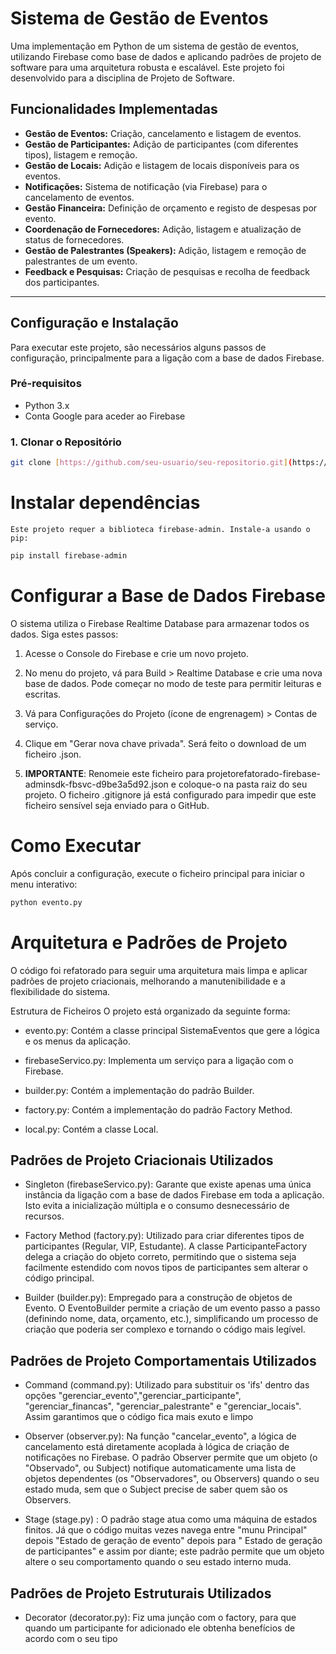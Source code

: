 # Sistema de Gestão de Eventos

Uma implementação em Python de um sistema de gestão de eventos, utilizando Firebase como base de dados e aplicando padrões de projeto de software para uma arquitetura robusta e escalável. Este projeto foi desenvolvido para a disciplina de Projeto de Software.

## Funcionalidades Implementadas

* **Gestão de Eventos:** Criação, cancelamento e listagem de eventos.
* **Gestão de Participantes:** Adição de participantes (com diferentes tipos), listagem e remoção.
* **Gestão de Locais:** Adição e listagem de locais disponíveis para os eventos.
* **Notificações:** Sistema de notificação (via Firebase) para o cancelamento de eventos.
* **Gestão Financeira:** Definição de orçamento e registo de despesas por evento.
* **Coordenação de Fornecedores:** Adição, listagem e atualização de status de fornecedores.
* **Gestão de Palestrantes (Speakers):** Adição, listagem e remoção de palestrantes de um evento.
* **Feedback e Pesquisas:** Criação de pesquisas e recolha de feedback dos participantes.

---

## Configuração e Instalação

Para executar este projeto, são necessários alguns passos de configuração, principalmente para a ligação com a base de dados Firebase.

### Pré-requisitos

* Python 3.x
* Conta Google para aceder ao Firebase

### 1. Clonar o Repositório

```bash
git clone [https://github.com/seu-usuario/seu-repositorio.git](https://github.com/seu-usuario/seu-repositorio.git) cd seu-repositorio 
```

#  Instalar dependências
    Este projeto requer a biblioteca firebase-admin. Instale-a usando o pip:

```bash
pip install firebase-admin
```

# Configurar a Base de Dados Firebase

O sistema utiliza o Firebase Realtime Database para armazenar todos os dados. Siga estes passos:

1. Acesse o Console do Firebase e crie um novo projeto.

2. No menu do projeto, vá para Build > Realtime Database e crie uma nova base de dados. Pode começar no modo de teste para permitir leituras e escritas.

3. Vá para Configurações do Projeto (ícone de engrenagem) > Contas de serviço.

4. Clique em "Gerar nova chave privada". Será feito o download de um ficheiro .json.

5. **IMPORTANTE**: Renomeie este ficheiro para projetorefatorado-firebase-adminsdk-fbsvc-d9be3a5d92.json e coloque-o na pasta raiz do seu projeto. O ficheiro .gitignore já está configurado para impedir que este ficheiro sensível seja enviado para o GitHub.

# Como Executar
Após concluir a configuração, execute o ficheiro principal para iniciar o menu interativo:
```bash
python evento.py
```
# Arquitetura e Padrões de Projeto
O código foi refatorado para seguir uma arquitetura mais limpa e aplicar padrões de projeto criacionais, melhorando a manutenibilidade e a flexibilidade do sistema.

Estrutura de Ficheiros
O projeto está organizado da seguinte forma:

- evento.py: Contém a classe principal SistemaEventos que gere a lógica e os menus da aplicação.

- firebaseServico.py: Implementa um serviço para a ligação com o Firebase.

- builder.py: Contém a implementação do padrão Builder.

- factory.py: Contém a implementação do padrão Factory Method.

- local.py: Contém a classe Local.

## Padrões de Projeto Criacionais Utilizados
- Singleton (firebaseServico.py): Garante que existe apenas uma única instância da ligação com a base de dados Firebase em toda a aplicação. Isto evita a inicialização múltipla e o consumo desnecessário de recursos.

- Factory Method (factory.py): Utilizado para criar diferentes tipos de participantes (Regular, VIP, Estudante). A classe ParticipanteFactory delega a criação do objeto correto, permitindo que o sistema seja facilmente estendido com novos tipos de participantes sem alterar o código principal.

- Builder (builder.py): Empregado para a construção de objetos de Evento. O EventoBuilder permite a criação de um evento passo a passo (definindo nome, data, orçamento, etc.), simplificando um processo de criação que poderia ser complexo e tornando o código mais legível.

## Padrões de Projeto Comportamentais Utilizados
- Command (command.py): Utilizado para substituir os 'ifs' dentro das opções "gerenciar_evento","gerenciar_participante", "gerenciar_financas", "gerenciar_palestrante" e "gerenciar_locais". Assim garantimos que o código fica mais exuto e limpo  

- Observer (observer.py): Na função "cancelar_evento", a lógica de cancelamento está diretamente acoplada à lógica de criação de notificações no Firebase. O padrão Observer permite que um objeto (o "Observado", ou Subject) notifique automaticamente uma lista de objetos dependentes (os "Observadores", ou Observers) quando o seu estado muda, sem que o Subject precise de saber quem são os Observers.

- Stage (stage.py) : O padrão stage atua como uma máquina de estados finitos. Já que o código muitas vezes navega entre "munu Principal" depois "Estado de geração de evento" depois para " Estado de geração de participantes" e assim por diante; este padrão permite que um objeto altere o seu comportamento quando o seu estado interno muda.

## Padrões de Projeto Estruturais Utilizados
- Decorator (decorator.py): Fiz uma junção com o factory, para que quando um participante for adicionado ele obtenha benefícios de acordo com o seu tipo